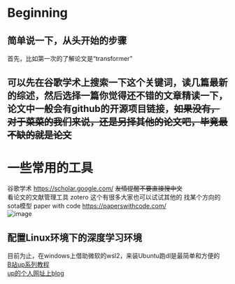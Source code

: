 # Beginning

简单说一下，从头开始的步骤
---

首先，比如第一次的了解论文是“transformer”

可以先在谷歌学术上搜索一下这个关键词，读几篇最新的综述，然后选择一篇你觉得还不错的文章精读一下，论文中一般会有github的开源项目链接，~~如果没有，对于菜菜的我们来说，还是另择其他的论文吧，毕竟最不缺的就是论文~~
---

# 一些常用的工具

谷歌学术  https://scholar.google.com/   ~~友情提醒不要直接搜中文~~  
看论文的文献管理工具  zotero 这个有很多大家也可以试试其他的
找某个方向的sota模型  paper with code  https://paperswithcode.com/  
![image](https://github.com/JNUAI23/Beginning/assets/105352836/58ba4412-1826-45db-adde-007089bad649)  


## 配置Linux环境下的深度学习环境

目前为止，在windows上借助微软的wsl2，来装Ubuntu跑dl是最简单和方便的  
[B站up系列教程](https://www.bilibili.com/video/BV1o8411C7wm/)  
[up的个人网址上blog](https://www.gongsunqi.xyz/posts/3c995b2a/)  



